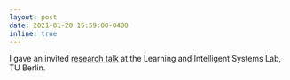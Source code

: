 ```yaml
---
layout: post
date: 2021-01-20 15:59:00-0400
inline: true
---
```

I gave an invited [research talk](https://www.youtube.com/watch?v=x_GGQE1NQ7Y) at the Learning and Intelligent Systems Lab, TU Berlin. 
